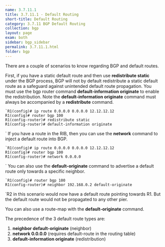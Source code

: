 ```yaml
---
name: 3.7.11.1
title: 3.7.11.1 - Default Routing
short-title: Default Routing
category: 3.7.11 BGP Default Routing
collection: bgp
layout: page
exam: both
sidebar: bgp_sidebar
permalink: 3.7.11.1.html
folder: bgp
---
```

There are a couple of scenarios to know regarding BGP and default routes.

First, if you have a static default route and then use **redistribute static** under the BGP process, BGP will not by default redistribute a static default route as a safeguard against unintended default route propagation. You must use the bgp router command **default-information originate** to enable the redistribution. Note the **default-information originate** command must always be accompanied by a **redistribute** command.
```
`R1(config)# ip route 0.0.0.0 0.0.0.0 12.12.12.12
R1(config)# router bgp 100
R1(config-router)# redistribute static
R1(config-router)# default-information originate
```
`
If you have a route in the RIB, then you can use the **network** command to inject a default route into BGP.
```
`R1(config)# ip route 0.0.0.0 0.0.0.0 12.12.12.12
R1(config)# router bgp 100
R1(config-router)# network 0.0.0.0
```
`
You can also use the **default-originate** command to advertise a default route only towards a specific neighbor.
```
`R1(config)# router bgp 100
R1(config-router)# neighbor 192.168.0.2 default-originate
```
`R2 in this scenario would now have a default route pointing towards R1. But the default route would not be propagated to any other pier.

You can also use a route-map with the **default-originate** command.

The precedence of the 3 default route types are:
1. **neighbor default-originate** (neighbor)
2. **network 0.0.0.0** (requires default-route in the routing table)
3. **default-information originate** (redistribution)
